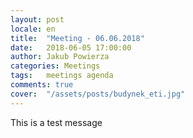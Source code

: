 ```yaml
---
layout: post
locale: en
title:  "Meeting - 06.06.2018"
date:   2018-06-05 17:00:00
author: Jakub Powierza
categories: Meetings
tags:	meetings agenda
comments: true
cover:  "/assets/posts/budynek_eti.jpg"
---
```


This is a test message

